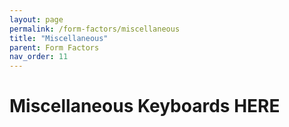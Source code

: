 ```yaml
---
layout: page
permalink: /form-factors/miscellaneous
title: "Miscellaneous"
parent: Form Factors
nav_order: 11
---
```

# Miscellaneous Keyboards HERE
